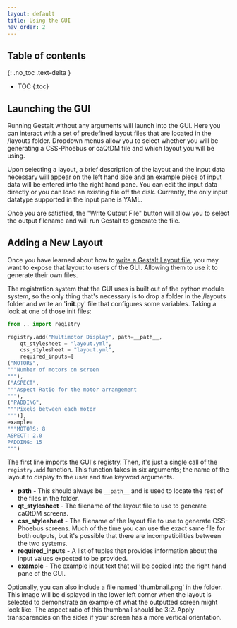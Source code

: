 ```yaml
---
layout: default
title: Using the GUI
nav_order: 2
---
```


## Table of contents
{: .no_toc .text-delta }

- TOC
{:toc}


## Launching the GUI

Running Gestalt without any arguments will launch into the GUI. Here you can interact with
a set of predefined layout files that are located in the /layouts folder. Dropdown menus
allow you to select whether you will be generating a CSS-Phoebus or caQtDM file and which
layout you will be using.

Upon selecting a layout, a brief description of the layout and the input data necessary
will appear on the left hand side and an example piece of input data will be entered into the
right hand pane. You can edit the input data directly or you can load an existing file off
the disk. Currently, the only input datatype supported in the input pane is YAML.

Once you are satisfied, the "Write Output File" button will allow you to select the output
filename and will run Gestalt to generate the file.


## Adding a New Layout

Once you have learned about how to [write a Gestalt Layout file](layouts.md), you may 
want to expose that layout to users of the GUI. Allowing them to use it to generate their 
own files.

The registration system that the GUI uses is built out of the python module system, so
the only thing that's necessary is to drop a folder in the /layouts folder and write
an '__init__.py' file that configures some variables. Taking a look at one of those
init files:

```python
from .. import registry

registry.add("Multimotor Display", path=__path__,
	qt_stylesheet = "layout.yml",
	css_stylesheet = "layout.yml",
	required_inputs=[
("MOTORS", 
"""Number of motors on screen
"""),
("ASPECT",
"""Aspect Ratio for the motor arrangement
"""),
("PADDING",
"""Pixels between each motor
""")], 
example=
"""MOTORS: 8
ASPECT: 2.0
PADDING: 15
""")
```

The first line imports the GUI's registry. Then, it's just a single call of the
`registry.add` function. This function takes in six arguments; the name of the
layout to display to the user and five keyword arguments.

* **path** - This should always be `__path__` and is used to locate the rest of the
files in the folder.  
* **qt_stylesheet** - The filename of the layout file to use to generate caQtDM screens.  
* **css_stylesheet** - The filename of the layout file to use to generate CSS-Phoebus
screens. Much of the time you can use the exact same file for both outputs, but it's possible
that there are incompatibilities between the two systems.
* **required_inputs** - A list of tuples that provides information about the input
values expected to be provided.
* **example** - The example input text that will be copied into the right hand pane of the GUI.

Optionally, you can also include a file named 'thumbnail.png' in the folder. This image will
be displayed in the lower left corner when the layout is selected to demonstrate an example
of what the outputted screen might look like. The aspect ratio of this thumbnail should be 3:2. 
Apply transparencies on the sides if your screen has a more vertical orientation.
